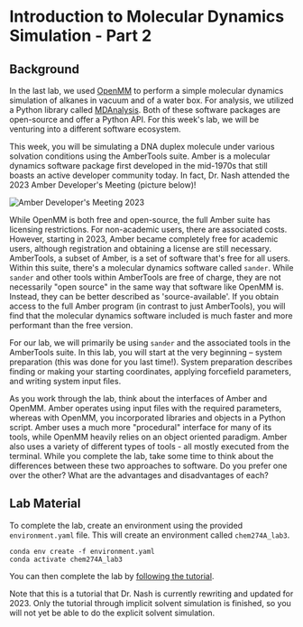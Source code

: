 # Introduction to Molecular Dynamics Simulation - Part 2


## Background

In the last lab, we used [OpenMM](https://openmm.org/) to perform a simple molecular dynamics simulation of alkanes in vacuum and of a water box. 
For analysis, we utilized a Python library called [MDAnalysis](https://www.mdanalysis.org/). 
Both of these software packages are open-source and offer a Python API. 
For this week's lab, we will be venturing into a different software ecosystem.

This week, you will be simulating a DNA duplex molecule under various solvation conditions using the AmberTools suite. 
Amber is a molecular dynamics software package first developed in the mid-1970s that still boasts an active developer community today. 
In fact, Dr. Nash attended the 2023 Amber Developer's Meeting (picture below)!

![Amber Developer's Meeting 2023](images/tampa2023.jpg)


While OpenMM is both free and open-source, the full Amber suite has licensing restrictions. For non-academic users, there are associated costs. However, starting in 2023, Amber became completely free for academic users, although registration and obtaining a license are still necessary.
AmberTools, a subset of Amber, is a set of software that's free for all users. 
Within this suite, there's a molecular dynamics software called `sander`.
While `sander` and other tools within AmberTools are free of charge, they are not necessarily "open source" in the same way that software like OpenMM is. 
Instead, they can be better described as 'source-available'.
If you obtain access to the full Amber program (in contrast to just AmberTools), you will find that the molecular dynamics software included is much faster and more performant than the free version.

For our lab, we will primarily be using `sander` and the associated tools in the AmberTools suite. 
In this lab, you will start at the very beginning – system preparation (this was done for you last time!). 
System preparation describes finding or making your starting coordinates, applying forcefield parameters, and writing system input files.

As you work through the lab, think about the interfaces of Amber and OpenMM. 
Amber operates using input files with the required parameters, whereas with OpenMM, you incorporated libraries and objects in a Python script.
Amber uses a much more "procedural" interface for many of its tools, while OpenMM heavily relies on an object oriented paradigm.
Amber also uses a variety of different types of tools - all mostly  executed from the terminal.
While you complete the lab, take some time to think about the differences between these two approaches to software.
Do you prefer one over the other? 
What are the advantages and disadvantages of each?

## Lab Material

To complete the lab, create an environment using the provided `environment.yaml` file.
This will create an environment called `chem274A_lab3`.

```
conda env create -f environment.yaml
conda activate chem274A_lab3
```

You can then complete the lab by [following the tutorial](https://janash.github.io/amber-dna-tutorial/).

Note that this is a tutorial that Dr. Nash is currently rewriting and updated for 2023. 
Only the tutorial through implicit solvent simulation is finished, so you will not yet be able to do the explicit solvent simulation.


